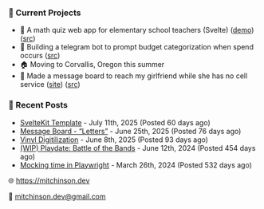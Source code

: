 ### 📌 Current Projects
- 📝 A math quiz web app for elementary school teachers (Svelte) ([demo](https://quiz-staging.mitchinson.dev/)) ([src](https://github.com/bmitchinson/budget-entry))
- 💸 Building a telegram bot to prompt budget categorization when spend occurs ([src](https://github.com/bmitchinson/sms-accountant))
- 🏠 Moving to Corvallis, Oregon this summer
- 💌 Made a message board to reach my girlfriend while she has no cell service ([site](https://letters.mitchinson.dev/)) ([src](https://github.com/bmitchinson/letters))

### 📝 Recent Posts

- [SvelteKit Template](https://blog.mitchinson.dev/sveltekit-template) - July 11th, 2025 (Posted 60 days ago)
- [Message Board - “Letters”](https://blog.mitchinson.dev/letters) - June 25th, 2025 (Posted 76 days ago)
- [Vinyl Digitilization](https://blog.mitchinson.dev/vinyl) - June 8th, 2025 (Posted 93 days ago)
- [(WIP) Playdate: Battle of the Bands](https://blog.mitchinson.dev/playdate-dev-one) - June 12th, 2024 (Posted 454 days ago)
- [Mocking time in Playwright](https://blog.mitchinson.dev/playwright-mock-time) - March 26th, 2024 (Posted 532 days ago)

🌐 https://mitchinson.dev

💌 mitchinson.dev@gmail.com